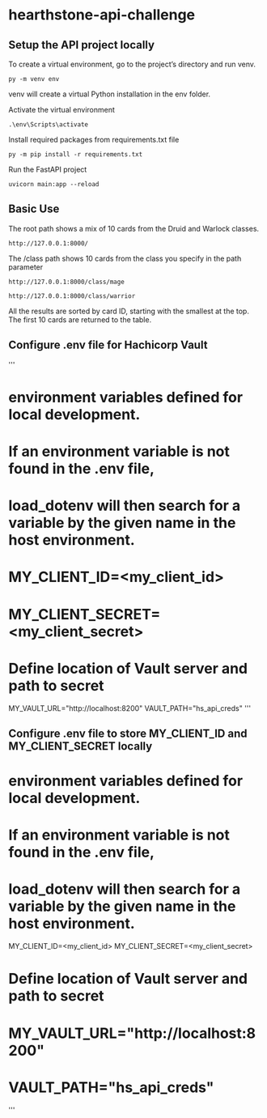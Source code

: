 # hearthstone-api-challenge

## Setup the API project locally

To create a virtual environment, go to the project’s directory and run venv.
```
py -m venv env
```
venv will create a virtual Python installation in the env folder.

Activate the virtual environment
```
.\env\Scripts\activate
```

Install required packages from requirements.txt file
```
py -m pip install -r requirements.txt
```

Run the FastAPI project
```
uvicorn main:app --reload
```

## Basic Use

The root path shows a mix of 10 cards from the Druid and Warlock classes.
```
http://127.0.0.1:8000/
```

The /class path shows 10 cards from the class you specify in the path parameter
```
http://127.0.0.1:8000/class/mage
```
```
http://127.0.0.1:8000/class/warrior
```

All the results are sorted by card ID, starting with the smallest at the top. The first 10 cards are returned to the table.


## Configure .env file for Hachicorp Vault
'''
# environment variables defined for local development.
# If an environment variable is not found in the .env file,
# load_dotenv will then search for a variable by the given name in the host environment.
# MY_CLIENT_ID=<my_client_id>
# MY_CLIENT_SECRET=<my_client_secret>

# Define location of Vault server and path to secret
MY_VAULT_URL="http://localhost:8200"
VAULT_PATH="hs_api_creds"
'''


## Configure .env file to store MY_CLIENT_ID and MY_CLIENT_SECRET locally
# environment variables defined for local development.
# If an environment variable is not found in the .env file,
# load_dotenv will then search for a variable by the given name in the host environment.
MY_CLIENT_ID=<my_client_id>
MY_CLIENT_SECRET=<my_client_secret>

# Define location of Vault server and path to secret
# MY_VAULT_URL="http://localhost:8200"
# VAULT_PATH="hs_api_creds"
'''